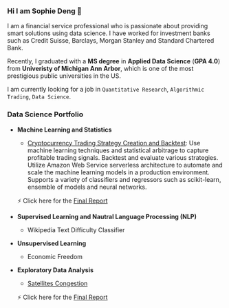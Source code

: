 ### Hi I am Sophie Deng 👋

I am a financial service professional who is passionate about providing smart solutions using data science. I have worked for investment banks such as Credit Suisse, Barclays, Morgan Stanley and Standard Chartered Bank.

Recently, I graduated with a **MS degree** in **Applied Data Science** (**GPA 4.0**) from **Univeristy of Michigan Ann Arbor**, which is one of the most prestigious public universities in the US.

I am currently looking for a job in `Quantitative Research`, `Algorithmic Trading`, `Data Science`.


### Data Science Portfolio
* **Machine Learning and Statistics**
  * [Cryptocurrency Trading Strategy Creation and Backtest](https://github.com/mads-swaps/swap-for-profit): Use machine learning techniques and statistical arbitrage to capture profitable trading signals. Backtest and evaluate various strategies. Utilize Amazon Web Service serverless architecture to automate and scale the machine learning models in a production environment. Supports a variety of classifiers and regressors such as scikit-learn, ensemble of models and neural networks.
  
  ⚡ Click here for the [Final Report](https://mads-swaps.github.io/) 
* **Supervised Learning and Nautral Language Processing (NLP)**
  * Wikipedia Text Difficulty Classifier
* **Unsupervised Learning**
  * Economic Freedom
* **Exploratory Data Analysis**
  * [Satellites Congestion](https://github.com/mads-hatters/SIADS-591-Orbital-Congestion)
  
  ⚡ Click here for the [Final Report](https://github.com/mads-hatters/SIADS-591-Orbital-Congestion/blob/main/FinalReport.ipynb) 






<!--
**sophde/sophde** is a ✨ _special_ ✨ repository because its `README.md` (this file) appears on your GitHub profile.

Here are some ideas to get you started:

- 🔭 I’m currently working on ...
- 🌱 I’m currently learning ...
- 👯 I’m looking to collaborate on ...
- 🤔 I’m looking for help with ...
- 💬 Ask me about ...
- 📫 How to reach me: ...
- 😄 Pronouns: ...
- ⚡ Fun fact: ...
-->
